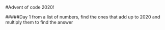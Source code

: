 #Advent of code 2020!

#####Day 1
from a list of numbers, find the ones that add up to 2020 and multiply them to find the answer